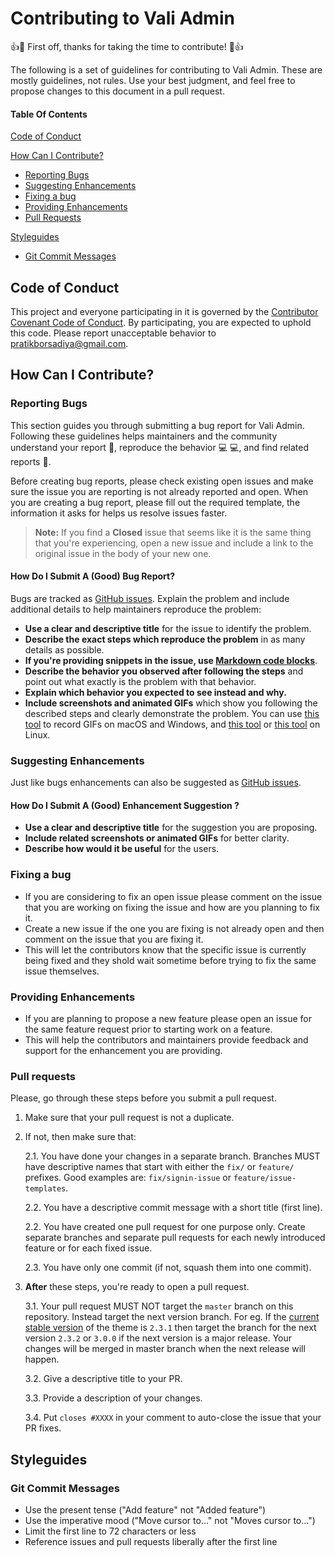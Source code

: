 # Contributing to Vali Admin

:+1::tada: First off, thanks for taking the time to contribute! :tada::+1:

The following is a set of guidelines for contributing to Vali Admin. These are mostly guidelines, not rules. Use your best judgment, and feel free to propose changes to this document in a pull request.

#### Table Of Contents

[Code of Conduct](#code-of-conduct)

[How Can I Contribute?](#how-can-i-contribute)
  * [Reporting Bugs](#reporting-bugs)
  * [Suggesting Enhancements](#suggesting-enhancements)
  * [Fixing a bug](#fixing-a-bug)
  * [Providing Enhancements](#providing-enhancements)
  * [Pull Requests](#pull-requests)

[Styleguides](#styleguides)
  * [Git Commit Messages](#git-commit-messages)

## Code of Conduct

This project and everyone participating in it is governed by the [Contributor Covenant Code of Conduct](CODE_OF_CONDUCT.md). By participating, you are expected to uphold this code. Please report unacceptable behavior to [pratikborsadiya@gmail.com](mailto:pratikborsadiya@gmail.com).

## How Can I Contribute?

### Reporting Bugs

This section guides you through submitting a bug report for Vali Admin. Following these guidelines helps maintainers and the community understand your report :pencil:, reproduce the behavior :computer: :computer:, and find related reports :mag_right:.

Before creating bug reports, please check existing open issues and make sure the issue you are reporting is not already reported and open. When you are creating a bug report, please fill out the required template, the information it asks for helps us resolve issues faster.

> **Note:** If you find a **Closed** issue that seems like it is the same thing that you're experiencing, open a new issue and include a link to the original issue in the body of your new one.

#### How Do I Submit A (Good) Bug Report?

Bugs are tracked as [GitHub issues](https://guides.github.com/features/issues/). Explain the problem and include additional details to help maintainers reproduce the problem:

* **Use a clear and descriptive title** for the issue to identify the problem.
* **Describe the exact steps which reproduce the problem** in as many details as possible.
* **If you're providing snippets in the issue, use [Markdown code blocks](https://help.github.com/articles/markdown-basics/#multiple-lines)**.
* **Describe the behavior you observed after following the steps** and point out what exactly is the problem with that behavior.
* **Explain which behavior you expected to see instead and why.**
* **Include screenshots and animated GIFs** which show you following the described steps and clearly demonstrate the problem. You can use [this tool](https://www.cockos.com/licecap/) to record GIFs on macOS and Windows, and [this tool](https://github.com/colinkeenan/silentcast) or [this tool](https://github.com/GNOME/byzanz) on Linux.

### Suggesting Enhancements

Just like bugs enhancements can also be suggested as [GitHub issues](https://guides.github.com/features/issues/).

#### How Do I Submit A (Good) Enhancement Suggestion ?

* **Use a clear and descriptive title** for the suggestion you are proposing.
* **Include related screenshots or animated GIFs** for better clarity.
* **Describe how would it be useful** for the users.

### Fixing a bug

* If you are considering to fix an open issue please comment on the issue that you are working on fixing the issue and how are you planning to fix it. 
* Create a new issue if the one you are fixing is not already open and then comment on the issue that you are fixing it. 
* This will let the contributors know that the specific issue is currently being fixed and they shold wait sometime before trying to fix the same issue themselves.

### Providing Enhancements
* If you are planning to propose a new feature please open an issue for the same feature request prior to starting work on a feature.
* This will help the contributors and maintainers provide feedback and support for the enhancement you are providing.

### Pull requests
Please, go through these steps before you submit a pull request.

1. Make sure that your pull request is not a duplicate.
2. If not, then make sure that:

	2.1. You have done your changes in a separate branch. Branches MUST have descriptive names that start with either the `fix/` or `feature/` prefixes. Good examples are: `fix/signin-issue` or `feature/issue-templates`.

	2.2. You have a descriptive commit message with a short title (first line).

	2.2. You have created one pull request for one purpose only. Create separate branches and separate pull requests for each newly introduced feature or for each fixed issue.

	2.3. You have only one commit (if not, squash them into one commit).

3. **After** these steps, you're ready to open a pull request.

	3.1. Your pull request MUST NOT target the `master` branch on this repository. Instead target the next version branch. For eg. If the [current stable version](https://github.com/pratikborsadiya/vali-admin/releases/latest) of the theme is `2.3.1` then target the branch for the next version `2.3.2` or `3.0.0` if the next version is a major release. Your changes will be merged in master branch when the next release will happen.

	3.2. Give a descriptive title to your PR.

	3.3. Provide a description of your changes.

	3.4. Put `closes #XXXX` in your comment to auto-close the issue that your PR fixes.

## Styleguides

### Git Commit Messages

* Use the present tense ("Add feature" not "Added feature")
* Use the imperative mood ("Move cursor to..." not "Moves cursor to...")
* Limit the first line to 72 characters or less
* Reference issues and pull requests liberally after the first line
